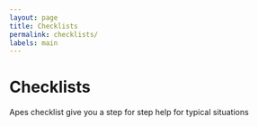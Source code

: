 ```yaml
---
layout: page
title: Checklists
permalink: checklists/
labels: main
---
```


Checklists
===

Apes checklist give you a step for step help for typical situations 
